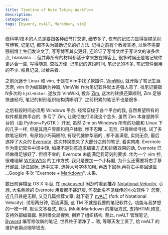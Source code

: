 ```yaml
---
title: Timeline of Note Taking Workflow
description:
categories:
tags: [Byword, nvALT, Markdown, vim]
---
```


做科学/技术的人总是要跟各种细节打交道, 细节多了, 仅有的记忆力显得捉襟见肘. 写博客, 记笔记, 都不失为辅助记忆的好方法. 记得之前有个教授宣扬, 以后不需要强制博士生们发论文了, 写写博客其实更好, 还论证了写博文优于写论文的诸多优点, blablabla ... 但并非所有的材料都适于拿来放在博客上, 很多时候还是笔记软件更适合一些, 写得随意, 查找方便. 记笔记的这段时间, 笔记记的不多, 笔记软件倒用的不少. 权且记录, 以飨来者.

之前沉迷于 Linux 和 vim, 于是在Vim中找了款插件, [VimWiki][], 就开始了笔记生涯. 怎奈, vim 作为编辑确为神器, VimWiki 作为笔记软件就太差强人意了. 找笔记要敲N多次的 `hjkl+Enter`. 遂放弃 VimWiki, 投奔 [Zim][], 这次的转换还算顺利, Zim 足够快速轻巧, 笔记的树形组织结构清晰明了. 之前积累的笔记不也是很多.

之后有段时间必须用 Windows 平台. 经常穿梭于各个平台的我, 自然希望所有的软件都是跨平台的. 多亏了 Zim, 让我彻底打消我这个念头. 虽然 Zim 本身是跨平台的（由 Python+PyGTK ）开发, 虽然 Zim on Windows 所有的功能和 Linux 下的几乎一样, 但是其用户界面和用户体验, 惨不忍睹 ... 无奈, 只得继续寻找. 试了多款笔记软件, 有原始小巧简陋的, 有现代臃肿华丽的 , 都不甚满意, 实则无奈, 最后选择了大众的 [Evernote][]. 这次转换损失了大部分之前的笔记, 着实肉疼. Evernote 作为笔记软件中规中矩, 如果不是刻意追求编辑方式和排版效果的话, Evernote 已经做得足够好了. 但很不幸的, Evernote 未能满足我苛刻的要求. 作为一个 vim 控, 很难理解 [WYSIWYG][] 的工作方式. 我只是要加一个小标题, 为什么还需要将右手移开键盘, 捉住鼠标, 选中文字, 选择大号字体加粗, 再放下鼠标,再将右手移回键盘 ...Google 多次 "Evernote + [Markdown][]", 未果.

数日前穿梭至 OS X 平台, 在 [makeuseof][] 闲逛时看到推荐 [Notational Velocity][], 心想, 大名鼎鼎的 Evernote 用着都不甚舒服, 何况此名不见经传的小众软件？ 怎奈, 近几日甚是无聊, 又见几篇推荐文章, 就下载了 [nvALT][] (fork of Notational Velocity). 试用两分钟, 泪流满面, 这 TM 不就是我要的笔记软件么. 功能与我梦想的一模一样, 默认文本格式, 默认 (Multi)Markdown 的排版方式, 支持HTML预览, 支持外部编辑器. 另附赠全局搜索, 摒弃了组织结构. 至此, nvALT 管理笔记, [Byword][] 编写修改新的笔记, 世界终于清净了... 嗯, 等哪天发工资了, 给 nvALT 的维护者捐点咖啡钱去.

[VimWiki]: http://code.google.com/p/vimwiki/
[Zim]: http://zim-wiki.org/
[Evernote]: http://www.evernote.com/
[Markdown]: http://en.wikipedia.org/wiki/Markdown
[makeuseof]: http://www.makeuseof.com/
[Notational Velocity]: http://notational.net/
[nvALT]: http://brettterpstra.com/project/nvalt/
[Byword]: http://bywordapp.com/
[WYSIWYG]: http://en.wikipedia.org/wiki/WYSIWYG
